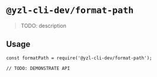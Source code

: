 # `@yzl-cli-dev/format-path`

> TODO: description

## Usage

```
const formatPath = require('@yzl-cli-dev/format-path');

// TODO: DEMONSTRATE API
```
